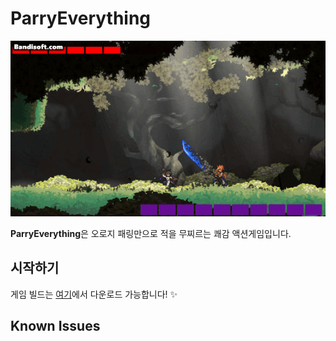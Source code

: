 # ParryEverything

![GIF](preview2.gif) 



**ParryEverything**은 오로지 패링만으로 적을 무찌르는 쾌감 액션게임입니다.



## 시작하기

게임 빌드는 [여기](https://github.com/doordorable1/ParryEverything/releases/tag/1.0.0)에서 다운로드 가능합니다! ✨


## Known Issues
